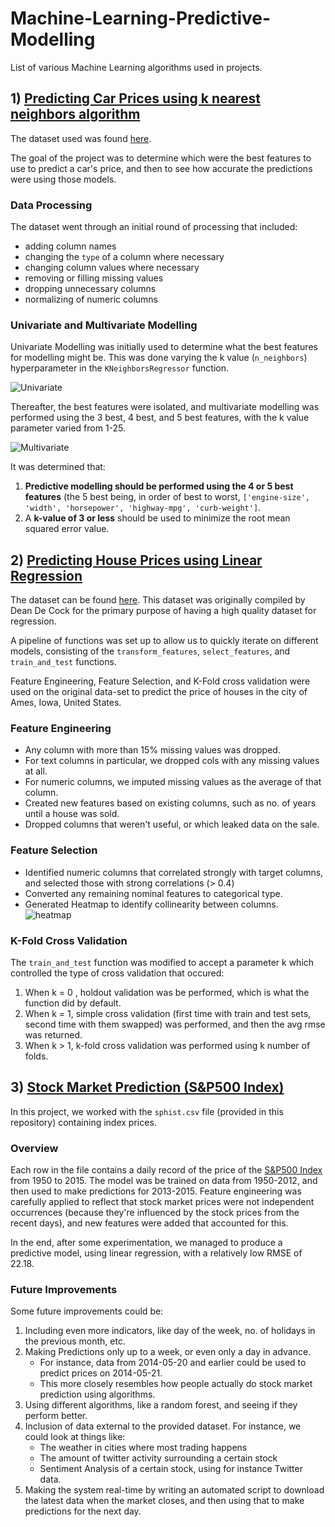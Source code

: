 # Machine-Learning-Predictive-Modelling
List of various Machine Learning algorithms used in projects. 

## 1) [Predicting Car Prices using k nearest neighbors algorithm](https://github.com/SphericalSilver/Machine-Learning-Predictive-Modelling/blob/master/k%20nearest%20neighbors%20car%20price%20prediction.ipynb)

The dataset used was found [here](https://archive.ics.uci.edu/ml/machine-learning-databases/autos/imports-85.data).

The goal of the project was to determine which were the best features to use to predict a car's price, and then to see how accurate the predictions were using those models.

### Data Processing

The dataset went through an initial round of processing that included:

- adding column names
- changing the `type` of a column where necessary
- changing column values where necessary
- removing or filling missing values
- dropping unnecessary columns
- normalizing of numeric columns

### Univariate and Multivariate Modelling

Univariate Modelling was initially used to determine what the best features for modelling might be. This was done varying the k value (`n_neighbors`) hyperparameter in the `KNeighborsRegressor` function. 

![Univariate](https://i.gyazo.com/e332850a3ed67cbc5dd867922ea15587.png)

Thereafter, the best features were isolated, and multivariate modelling was performed using the 3 best, 4 best, and 5 best features, with the k value parameter varied from 1-25.

![Multivariate](https://i.gyazo.com/f7f51ed7e83a8fe005a8086b2af4bbc1.png)

It was determined that:

1. **Predictive modelling should be performed using the 4 or 5 best features** (the 5 best being, in order of best to worst, `['engine-size', 'width', 'horsepower', 'highway-mpg', 'curb-weight']`.
2. A **k-value of 3 or less** should be used to minimize the root mean squared error value.

## 2) [Predicting House Prices using Linear Regression](https://github.com/SphericalSilver/Machine-Learning-Predictive-Modelling/blob/master/Linear%2BRegression%2B-%2BPredicting%2BHouse%2BPrices.ipynb)

The dataset can be found [here](https://dsserver-prod-resources-1.s3.amazonaws.com/235/AmesHousing.txt). This dataset was originally compiled by Dean De Cock for the primary purpose of having a high quality dataset for regression.

A pipeline of functions was set up to allow us to quickly iterate on different models, consisting of the `transform_features`, `select_features`, and `train_and_test` functions.

Feature Engineering, Feature Selection, and K-Fold cross validation were used on the original data-set to predict the price of houses in the city of Ames, Iowa, United States.

### Feature Engineering
 
- Any column with more than 15% missing values was dropped.
- For text columns in particular, we dropped cols with any missing values at all.
- For numeric columns, we imputed missing values as the average of that column.
- Created new features based on existing columns, such as no. of years until a house was sold.
- Dropped columns that weren't useful, or which leaked data on the sale.

### Feature Selection

- Identified numeric columns that correlated strongly with target columns, and selected those with strong correlations (> 0.4)
- Converted any remaining nominal features to categorical type.
- Generated Heatmap to identify collinearity between columns. 
![heatmap](https://i.gyazo.com/ad9c4e6e5fae91633fe67646ec689aaf.png)

### K-Fold Cross Validation

The `train_and_test` function was modified to accept a parameter k which controlled the type of cross validation that occured:

1. When k = 0 , holdout validation was be performed, which is what the function did by default.
2. When k = 1, simple cross validation (first time with train and test sets, second time with them swapped) was performed, and then the avg rmse was returned.
3. When k > 1, k-fold cross validation was performed using k number of folds.


## 3) [Stock Market Prediction (S&P500 Index)](https://github.com/SphericalSilver/Machine-Learning-Predictive-Modelling/blob/master/Stock%20Markey%20Prediction%20(S%26P500%20Index).ipynb)

In this project, we worked with the `sphist.csv` file (provided in this repository) containing index prices. 

### Overview

Each row in the file contains a daily record of the price of the [S&P500 Index](https://en.wikipedia.org/wiki/S%26P_500_Index) from 1950 to 2015. The model was be trained on data from 1950-2012, and then used to make predictions for 2013-2015. Feature engineering was carefully applied to reflect that stock market prices were not independent occurrences (because they're influenced by the stock prices from the recent days), and new features were added that accounted for this.

In the end, after some experimentation, we managed to produce a predictive model, using linear regression, with a relatively low RMSE of 22.18.

### Future Improvements
Some future improvements could be:

1. Including even more indicators, like day of the week, no. of holidays in the previous month, etc. 
2. Making Predictions only up to a week, or even only a day in advance. 
    - For instance, data from 2014-05-20 and earlier could be used to predict prices on 2014-05-21.
    - This more closely resembles how people actually do stock market prediction using algorithms.
3. Using different algorithms, like a random forest, and seeing if they perform better.
4. Inclusion of data external to the provided dataset. For instance, we could look at things like:
    - The weather in cities where most trading happens
    - The amount of twitter activity surrounding a certain stock
    - Sentiment Analysis of a certain stock, using for instance Twitter data.
5. Making the system real-time by writing an automated script to download the latest data when the market closes, and then using that to make predictions for the next day.


